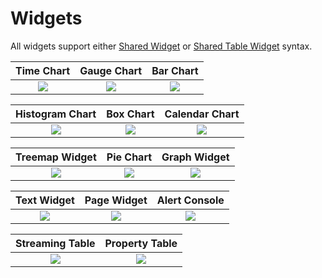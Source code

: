 # Widgets

All widgets support either [Shared Widget](./widgets/shared/README.md) or [Shared Table Widget](./widgets/shared-table/README.md) syntax.

Time Chart | Gauge Chart | Bar Chart
:--:|:--:|:--:
[![](./images/time-chart.png)](./time-chart/README.md) | [![](./images/gauge-chart.png)](./gauge-chart/README.md) | [![](./images/bar-chart.png)](./bar-chart/README.md)

Histogram Chart | Box Chart | Calendar Chart
:--:|:--:|:--:
[![](./images/histogram.png)](./histogram/README.md) | [![](./images/box-chart.png)](./box-chart/README.md) | [![](./images/calendar-chart.png)](./calendar-chart/README.md)

Treemap Widget | Pie Chart | Graph Widget
:--:|:--:|:--:
[![](./images/treemap-widget.png)](./treemap/README.md) | [![](./images/pie-chart.png)](./pie-chart/README.md) | [![](./images/graph.png)](./graph/README.md)

Text Widget | Page Widget | Alert Console
:--:|:--:|:--:
[![](./images/text-widget.png)](./text-widget/README.md) | [![](./images/page-widget.png)](./page-widget/README.md) | [![](./images/alert-console.png)](./alert-console/README.md)

Streaming Table | Property Table
:--:|:--:
[![](./images/streaming-table.png)](./streaming-table/README.md) | [![](./images/property-widget.png)](./property-table/README.md)